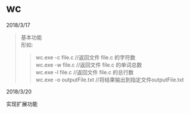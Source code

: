 # wc
2018/3/17</br> 
>基本功能</br> 
>形如:</br> 
>> wc.exe -c file.c  //返回文件 file.c 的字符数</br> 
>> wc.exe -w file.c  //返回文件 file.c 的单词总数</br> 
>> wc.exe -l file.c  //返回文件 file.c 的总行数</br> 
>> wc.exe -o outputFile.txt  //将结果输出到指定文件outputFile.txt

2018/3/20</br> 
<p>实现扩展功能</p>
